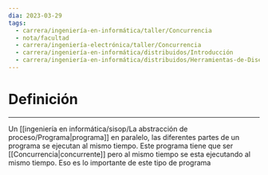 ```yaml
---
dia: 2023-03-29
tags:
  - carrera/ingeniería-en-informática/taller/Concurrencia
  - nota/facultad
  - carrera/ingeniería-electrónica/taller/Concurrencia
  - carrera/ingeniería-en-informática/distribuidos/Introducción
  - carrera/ingeniería-en-informática/distribuidos/Herramientas-de-Diseño
---
```

# Definición
---
Un [[ingeniería en informática/sisop/La abstracción de proceso/Programa|programa]] en paralelo, las diferentes partes de un programa se ejecutan al mismo tiempo. Este programa tiene que ser [[Concurrencia|concurrente]] pero al mismo tiempo se esta ejecutando al mismo tiempo. Eso es lo importante de este tipo de programa